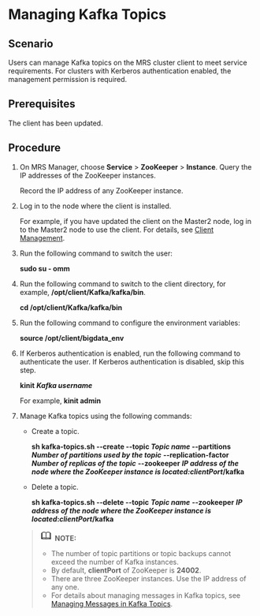 # Managing Kafka Topics<a name="EN-US_TOPIC_0125376118"></a>

## Scenario<a name="s7fa227cd6cac4a74ae25352ad5c13f11"></a>

Users can manage Kafka topics on the MRS cluster client to meet service requirements. For clusters with Kerberos authentication enabled, the management permission is required.

## Prerequisites<a name="s4e15ca2c56ec4999a284f0d4f07ac0da"></a>

The client has been updated.

## Procedure<a name="sf92ea9c82ebe492ab9bc74d45c4a858a"></a>

1.  On MRS Manager, choose  **Service**  \>  **ZooKeeper**  \>  **Instance**. Query the IP addresses of the ZooKeeper instances.

    Record the IP address of any ZooKeeper instance.

2.  Log in to the node where the client is installed.

    For example, if you have updated the client on the Master2 node, log in to the Master2 node to use the client. For details, see  [Client Management](client-management.md).

3.  Run the following command to switch the user:

    **sudo su - omm**

4.  Run the following command to switch to the client directory, for example,  **/opt/client/Kafka/kafka/bin**.

    **cd /opt/client/Kafka/kafka/bin**

5.  Run the following command to configure the environment variables:

    **source /opt/client/bigdata\_env**

6.  If Kerberos authentication is enabled, run the following command to authenticate the user. If Kerberos authentication is disabled, skip this step.

    **kinit** _**Kafka username**_

    For example,  **kinit admin**

7.  Manage Kafka topics using the following commands:

    -   Create a topic.

        **sh kafka-topics.sh --create --topic  _Topic name_  --partitions** _**Number of partitions used by the topic**_ **--replication-factor** _**Number of replicas of the topic**_ **--zookeeper** _**IP address of the node where the ZooKeeper instance is located:clientPort**_**/kafka**

    -   Delete a topic.

        **sh kafka-topics.sh --delete --topic** _**Topic name**_ **--zookeeper** _**IP address of the node where the ZooKeeper instance is located**_**:**_**clientPort**_**/kafka**

    >![](public_sys-resources/icon-note.gif) **NOTE:**   
    >-   The number of topic partitions or topic backups cannot exceed the number of Kafka instances.  
    >-   By default,  **clientPort** of ZooKeeper is **24002**.  
    >-   There are three ZooKeeper instances. Use the IP address of any one.  
    >-   For details about managing messages in Kafka topics, see  [Managing Messages in Kafka Topics](managing-messages-in-kafka-topics.md).  


